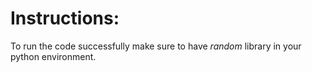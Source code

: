 # Instructions:

To run the code successfully make sure to have *random* library in your python environment.
